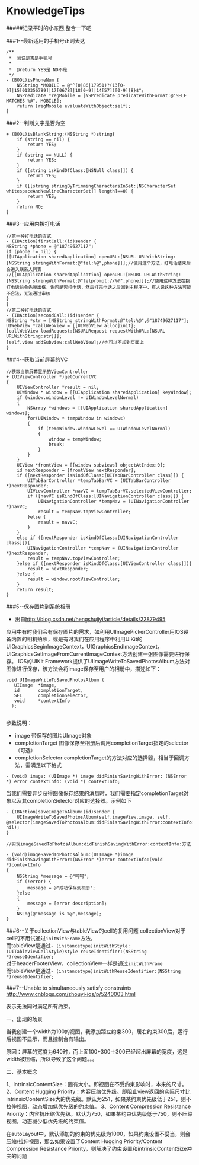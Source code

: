 # KnowledgeTips
#####记录平时的小东西,整合一下吧

###1--最新适用的手机号正则表达 
 
```
/**
 *  验证是否是手机号
 *
 *  @return YES是 NO不是
 */
- (BOOL)isPhoneNum {
    NSString *MOBILE = @"^(0|86|17951)?(13[0-9]|15[012356789]|17[0678]|18[0-9]|14[57])[0-9]{8}$";
    NSPredicate *regMobile = [NSPredicate predicateWithFormat:@"SELF MATCHES %@", MOBILE];
    return [regMobile evaluateWithObject:self];
}

```

###2--判断文字是否为空

```
+ (BOOL)isBlankString:(NSString *)string{
    if (string == nil) {
        return YES;
    }
    if (string == NULL) {
        return YES;
    }
    if ([string isKindOfClass:[NSNull class]]) {
        return YES;
    }
    if ([[string stringByTrimmingCharactersInSet:[NSCharacterSet whitespaceAndNewlineCharacterSet]] length]==0) {
        return YES;
    }
    return NO;
}

```

###3--应用内拨打电话

```
//第一种打电话的方式
- (IBAction)firstCall:(id)sender {
NSString *phone = @"18749627117";
if (phone != nil) {
[[UIApplication sharedApplication] openURL:[NSURL URLWithString:[NSString stringWithFormat:@"tel:%@",phone]]];//使用这个方法，打电话结束后会进入联系人列表
//[[UIApplication sharedApplication] openURL:[NSURL URLWithString:[NSString stringWithFormat:@"telprompt://%@",phone]]];//使用这种方法在拨打电话前会先弹出框，询问是否打电话，然后打完电话之后回到主程序中，有人说这种方法可能不合法，无法通过审核
}
}
//第二种打电话的方式
- (IBAction)secondCall:(id)sender {
NSString *str = [NSString stringWithFormat:@"tel:%@",@"18749627117"];
UIWebView *callWebView = [[UIWebView alloc]init];
[callWebView loadRequest:[NSURLRequest requestWithURL:[NSURL URLWithString:str]]];
[self.view addSubview:callWebView];//也可以不加到页面上
}

```

###4--获取当前屏幕的VC

```
//获取当前屏幕显示的ViewController
+ (UIViewController *)getCurrentVC
{
    UIViewController *result = nil;
    UIWindow * window = [[UIApplication sharedApplication] keyWindow];
    if (window.windowLevel != UIWindowLevelNormal)
    {
        NSArray *windows = [[UIApplication sharedApplication] windows];
        for(UIWindow * tempWindow in windows)
        {
            if (tempWindow.windowLevel == UIWindowLevelNormal)
            {
                window = tempWindow;
                break;
            }
        }
    }
    UIView *frontView = [[window subviews] objectAtIndex:0];
    id nextResponder = [frontView nextResponder];
    if ([nextResponder isKindOfClass:[UITabBarController class]]) {
        UITabBarController *tempTabBarVC = (UITabBarController *)nextResponder;
        UIViewController *navVC = tempTabBarVC.selectedViewController;
        if ([navVC isKindOfClass:[UINavigationController class]]) {
            UINavigationController *tempNav = (UINavigationController *)navVC;
            result = tempNav.topViewController;
        }else {
            result = navVC;
        }
    }
    else if ([nextResponder isKindOfClass:[UINavigationController class]]){
        UINavigationController *tempNav = (UINavigationController *)nextResponder;
        result = tempNav.topViewController;
    }else if ([nextResponder isKindOfClass:[UIViewController class]]){
        result = nextResponder;
    }else {
        result = window.rootViewController;
    }
    return result;
}

```

###5--保存图片到系统相册
* 出自<http://blog.csdn.net/hengshujiyi/article/details/22879495>
 
应用中有时我们会有保存图片的需求，如利用UIImagePickerController用IOS设备内置的相机拍照，或是有时我们在应用程序中利用UIKit的 UIGraphicsBeginImageContext，UIGraphicsEndImageContext，UIGraphicsGetImageFromCurrentImageContext方法创建一张图像需要进行保存。 IOS的UIKit Framework提供了UIImageWriteToSavedPhotosAlbum方法对图像进行保存，该方法会将image保存至用户的相册中，描述如下：

```
void UIImageWriteToSavedPhotosAlbum (
   UIImage  *image,
   id       completionTarget,
   SEL      completionSelector,
   void     *contextInfo
  );
   
```

参数说明： 

* image 带保存的图片UImage对象 
* completionTarget 图像保存至相册后调用completionTarget指定的selector（可选） 
* completionSelector completionTarget的方法对应的选择器，相当于回调方法，需满足以下格式 

```
- (void) image: (UIImage *) image didFinishSavingWithError: (NSError *) error contextInfo: (void *) contextInfo;

```

当我们需要异步获得图像保存结果的消息时，我们需要指定completionTarget对象以及其completionSelector对应的选择器。示例如下

```
- (IBAction)saveImageToAlbum:(id)sender {
    UIImageWriteToSavedPhotosAlbum(self.imageView.image, self, @selector(imageSavedToPhotosAlbum:didFinishSavingWithError:contextInfo:), nil);
}

//实现imageSavedToPhotosAlbum:didFinishSavingWithError:contextInfo:方法

- (void)imageSavedToPhotosAlbum:(UIImage *)image didFinishSavingWithError:(NSError *)error contextInfo:(void *)contextInfo
{
    NSString *message = @"呵呵";
    if (!error) {
        message = @"成功保存到相册";
    }else
    {
        message = [error description];
    }
    NSLog(@"message is %@",message);
}
```

###6--关于collectionView与tableView的cell的复用问题
collectionView对于cell的不用试通过`initWithFrame`方法，  
而tableView是通过`- (instancetype)initWithStyle:(UITableViewCellStyle)style reuseIdentifier:(NSString *)reuseIdentifier;`  
对于headerFooterView，collectionView一样是通过`initWithFrame`  
而tableView是通过`- (instancetype)initWithReuseIdentifier:(NSString *)reuseIdentifier;`

###7--Unable to simultaneously satisfy constraints
<http://www.cnblogs.com/zhouyi-ios/p/5240003.html>  

表示无法同时满足所有约束。

一、出现的场景

当我创建一个width为100的视图，我添加距左约束300，居右约束300后，运行后视图不显示，而且控制台有输出。

原因：屏幕的宽度为640时，而上面100+300＋300已经超出屏幕的宽度，这是width被压缩，所以导致了这个问题。。。

 

二、基本概念

1、intrinsicContentSize：固有大小。即视图在不受约束影响时，本来的尺寸。
2、Content Hugging Priority：内容压缩优先级。即阻止view返回的实际尺寸比intrinsicContentSize大的优先级。默认为251，如果某约束优先级低于251，则不拉伸视图，动态增加低优先级的约束值。
3、Content Compression Resistance Priority：内容抗压缩优先级。默认为750，如果某约束优先级低于750，则不压缩视图，动态减少低优先级的约束值。
 
在autoLayout中，默认添加的约束的优先级为1000，如果约束设置不妥当，则会压缩/拉伸视图，那么如果设置了Content Hugging Priority/Content Compression Resistance Priority，则解决了约束设置和intrinsicContentSize冲突的问题

